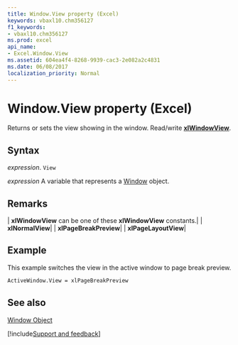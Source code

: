 ```yaml
---
title: Window.View property (Excel)
keywords: vbaxl10.chm356127
f1_keywords:
- vbaxl10.chm356127
ms.prod: excel
api_name:
- Excel.Window.View
ms.assetid: 604ea4f4-8268-9939-cac3-2e082a2c4831
ms.date: 06/08/2017
localization_priority: Normal
---
```



# Window.View property (Excel)

Returns or sets the view showing in the window. Read/write  **[xlWindowView](Excel.XlWindowView.md)**.


## Syntax

_expression_. `View`

_expression_ A variable that represents a [Window](./Excel.Window.md) object.


## Remarks





| **xlWindowView** can be one of these **xlWindowView** constants.|
| **xlNormalView**|
| **xlPageBreakPreview**|
| **xlPageLayoutView**|

## Example

This example switches the view in the active window to page break preview.


```vb
ActiveWindow.View = xlPageBreakPreview
```


## See also


[Window Object](Excel.Window.md)

[!include[Support and feedback](~/includes/feedback-boilerplate.md)]